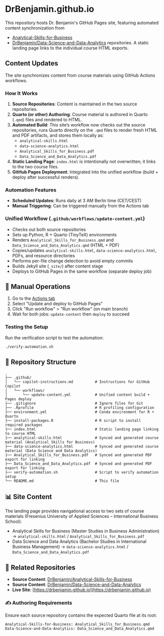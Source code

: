 # DrBenjamin.github.io

This repository hosts Dr. Benjamin's GitHub Pages site, featuring automated content synchronization from
- [Analytical-Skills-for-Business](https://github.com/DrBenjamin/Analytical-Skills-for-Business)
- [DrBenjamin/Data-Science-and-Data-Analytics](https://github.com/DrBenjamin/Data-Science-and-Data-Analytics) 
repositories. A static landing page links to the individual course HTML exports.

## Content Updates

The site synchronizes content from course materials using GitHub Actions workflows.

### How It Works

1. **Source Repositories**: Content is maintained in the two source repositories.
2. **Quarto (or other) Authoring**: Course material is authored in Quarto (`.qmd`) files and rendered to HTML.
3. **Automated Build**: This site’s workflow now checks out the source repositories, runs Quarto directly on the `.qmd` files to render fresh HTML and PDF artifacts, and stores them locally as:
   - `analytical-skills.html`
   - `data-science-analytics.html`
   - `Analytical_Skills_for_Business.pdf`
   - `Data_Science_and_Data_Analytics.pdf`
4. **Static Landing Page**: `index.html` is intentionally not overwritten; it links to the two course files.
5. **GitHub Pages Deployment**: Integrated into the unified workflow (build + deploy after successful renders).

### Automation Features

- **Scheduled Updates**: Runs daily at 3 AM Berlin time (CET/CEST)
- **Manual Triggering**: Can be triggered manually from the Actions tab

### Unified Workflow (`.github/workflows/update-content.yml`)

- Checks out both source repositories
- Sets up Python, R + Quarto (TinyTeX) environments
- Renders `Analytical_Skills_for_Business.qmd` and `Data_Science_and_Data_Analytics.qmd` (HTML + PDF)
- Copies/updates `analytical-skills.html`, `data-science-analytics.html`, PDFs, and resource directories
- Performs per-file change detection to avoid empty commits
- Builds Jekyll site (`_site/`) after content stage
- Deploys to GitHub Pages in the same workflow (separate deploy job)

## 🔧 Manual Operations

1. Go to the [Actions tab](https://github.com/DrBenjamin/DrBenjamin.github.io/actions)
2. Select "Update and deploy to GitHub Pages"
3. Click "Run workflow" > "Run workflow" (on main branch)
4. Wait for both jobs: `update-content` then `deploy` to succeed

### Testing the Setup

Run the verification script to test the automation:

```bash
./verify-automation.sh
```

## 📁 Repository Structure

```text
.
├── .github/
│   └── copilot-instructions.md          # Instructions for GitHub Copilot
│   └── workflows/
│       └── update-content.yml           # Unified content build + Pages deploy
├── .gitignore                           # Ignore files for Git
├── .Rprofile                            # R profiling configuration
├── environment.yml                      # Conda environment for R + Quarto
├── install-packages.R                   # R script to install required packages
├── index.html                           # Static landing page linking to course HTML
├── analytical-skills.html               # Synced and generated course material (Analytical Skills for Business)
├── data-science-analytics.html          # Synced and generated course material (Data Science and Data Analytics)
├── Analytical_Skills_for_Business.pdf   # Synced and generated PDF export for linking
├── Data_Science_and_Data_Analytics.pdf  # Synced and generated PDF export for linking
├── verify-automation.sh                 # Script to verify automation setup
└── README.md                            # This file
```

## 📊 Site Content

The landing page provides navigational access to two sets of course materials (Fresenius University of Applied Sciences – International Business School):

- Analytical Skills for Business (Master Studies in Business Administration) → `analytical-skills.html` / `Analytical_Skills_for_Business.pdf`
- Data Science and Data Analytics (Bachelor Studies in International Business Management) → `data-science-analytics.html` / `Data_Science_and_Data_Analytics.pdf`

## 🔗 Related Repositories

- **Source Content**: [DrBenjamin/Analytical-Skills-for-Business](https://github.com/DrBenjamin/Analytical-Skills-for-Business)
- **Source Content**: [DrBenjamin/Data-Science-and-Data-Analytics](https://github.com/DrBenjamin/Data-Science-and-Data-Analytics)
- **Live Site**: [https://drbenjamin.github.io](https://drbenjamin.github.io)

### ✍️ Authoring Requirements

Ensure each source repository contains the expected Quarto file at its root:

```text
Analytical-Skills-for-Business: Analytical_Skills_for_Business.qmd
Data-Science-and-Data-Analytics: Data_Science_and_Data_Analytics.qmd
```


